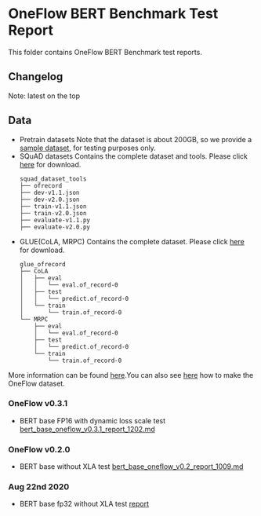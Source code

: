 # OneFlow BERT Benchmark Test Report
This folder contains OneFlow BERT Benchmark test reports.  

## Changelog
Note: latest on the top

## Data

- Pretrain datasets
 Note that the dataset is about 200GB, so we provide a [sample dataset](https://oneflow-public.oss-cn-beijing.aliyuncs.com/datasets/wiki_ofrecord_seq_len_128_example.tgz), for testing purposes only.
- SQuAD datasets
Contains the complete dataset and tools. Please click [here](https://oneflow-public.oss-cn-beijing.aliyuncs.com/datasets/squad_dataset_tools.tgz) for download.
    ```
    squad_dataset_tools
    ├── ofrecord 
    ├── dev-v1.1.json  
    ├── dev-v2.0.json  
    ├── train-v1.1.json  
    ├── train-v2.0.json
    ├── evaluate-v1.1.py  
    ├── evaluate-v2.0.py
    ```
- GLUE(CoLA, MRPC)
Contains the complete dataset. Please click [here](https://oneflow-public.oss-cn-beijing.aliyuncs.com/datasets/glue_ofrecord.tgz) for download.
    ```
    glue_ofrecord
    ├── CoLA
    │   ├── eval
    │   │   └── eval.of_record-0
    │   ├── test
    │   │   └── predict.of_record-0
    │   └── train
    │       └── train.of_record-0
    └── MRPC
        ├── eval
        │   └── eval.of_record-0
        ├── test
        │   └── predict.of_record-0
        └── train
            └── train.of_record-0
    ```
More information can be found [here](https://github.com/Oneflow-Inc/OneFlow-Benchmark/blob/master/LanguageModeling/BERT/README.md).You can also see [here](https://github.com/Oneflow-Inc/oneflow-documentation/blob/master/cn/docs/extended_topics/how_to_make_ofdataset.md) how to make the OneFlow dataset.

### OneFlow v0.3.1
- BERT base FP16 with dynamic loss scale test [bert_base_oneflow_v0.3.1_report_1202.md](bert_base_oneflow_v0.3.1_report_1202.md)
### OneFlow v0.2.0
- BERT base without XLA test [bert_base_oneflow_v0.2_report_1009.md](bert_base_oneflow_v0.2_report_1009.md)
### Aug 22nd 2020
- BERT base fp32 without XLA test [report](bert_base_fp32_report_0822.md)
